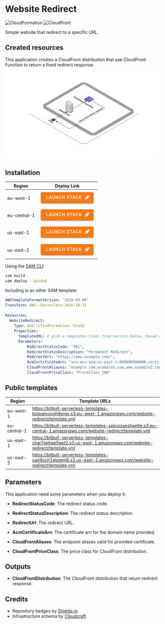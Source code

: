 # Website Redirect

![CloudFormation](https://img.shields.io/badge/-CloudFormation-%23FF4F8B)
![CloudFront](https://img.shields.io/badge/-CloudFront-%23A166FF)

Simple website that redirect to a specific URL.

## Created resources

This application creates a CloudFront distribution that use CloudFront Function to return a fixed redirect response.

![Infrastructure Schema](./doc/schema.png)

## Installation

| Region       | Deploy Link |
| ------------ | ----------- |
| eu-west-1    | [![Launch Stack in region eu-west-1 ](./doc/button.png)](https://eu-west-1.console.aws.amazon.com/cloudformation/home#/stacks/create/review?templateURL=https://bitbull-serverless-templates-butoamoogh8eigo.s3.eu-west-1.amazonaws.com/website-redirect/template.yml&stackName=website-redirect) |
| eu-central-1 | [![Launch Stack in region eu-central-1](./doc/button.png)](https://eu-central-1.console.aws.amazon.com/cloudformation/home#/stacks/create/review?templateURL=https://bitbull-serverless-templates-saijuozaeshae6e.s3.eu-central-1.amazonaws.com/website-redirect/template.yml&stackName=website-redirect) |
| us-east-1    | [![Launch Stack in region us-east-1](./doc/button.png)](https://us-east-1.console.aws.amazon.com/cloudformation/home#/stacks/create/review?templateURL=https://bitbull-serverless-templates-chai7ephae5eet2.s3.us-east-1.amazonaws.com/website-redirect/template.yml&stackName=website-redirect) |
| us-east-2    | [![Launch Stack in region us-east-2](./doc/button.png)](https://us-east-2.console.aws.amazon.com/cloudformation/home#/stacks/create/review?templateURL=https://bitbull-serverless-templates-xae9och1eipiem8.s3.us-east-2.amazonaws.com/website-redirect/template.yml&stackName=website-redirect) |


Using the [SAM CLI](https://docs.aws.amazon.com/serverless-application-model/latest/developerguide/what-is-sam.html):
```bash
sam build
sam deploy --guided
```

Including in an other SAM template:
```yaml
AWSTemplateFormatVersion: '2010-09-09'
Transform: AWS::Serverless-2016-10-31

Resources:
  WebsiteRedirect:
    Type: AWS::CloudFormation::Stack
    Properties:
      TemplateURL: # pick a templates links from section below, based on your region
      Parameters:
          RedirectStatusCode: "301", 
          RedirectStatusDescription: "Permanent Redirect", 
          RedirectUrl: "https://www.example.com/",
          AcmCertificateArn: "arn:aws:acm:us-east-1:000000000000:certificate/xxxxxxxxxxxxxxxxx", 
          CloudFrontAliases: "example.com,example1.com,www.example2.com", 
          CloudFrontPriceClass: "PriceClass_100"
```

## Public templates

| Region       | Template URLs                                                                                                    |
| ------------ | ---------------------------------------------------------------------------------------------------------------- |
| eu-west-1    | https://bitbull-serverless-templates-butoamoogh8eigo.s3.eu-west-1.amazonaws.com/website-redirect/template.yml    |
| eu-central-1 | https://bitbull-serverless-templates-saijuozaeshae6e.s3.eu-central-1.amazonaws.com/website-redirect/template.yml |
| us-east-1    | https://bitbull-serverless-templates-chai7ephae5eet2.s3.us-east-1.amazonaws.com/website-redirect/template.yml    |
| us-east-2    | https://bitbull-serverless-templates-xae9och1eipiem8.s3.us-east-2.amazonaws.com/website-redirect/template.yml    |

## Parameters

This application need some parameters when you deploy it:

- **RedirectStatusCode**: The redirect status code.

- **RedirectStatusDescription**: The redirect status description.

- **RedirectUrl**: The redirect URL.

- **AcmCertificateArn**: The certificate arn for the domain name provided.

- **CloudFrontAliases**: The endpoint aliases valid for provided certificate.

- **CloudFrontPriceClass**: The price class for CloudFront distribution.


## Outputs

- **CloudFrontDistribution**: The CloudFront distribution that return redirect response.

## Credits

- Repository badges by [Shields.io](https://shields.io/)
- Infrastructure schema by [Cloudcraft](https://www.cloudcraft.co/)
